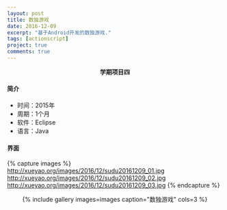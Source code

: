 ```yaml
---
layout: post
title: 数独游戏
date: 2016-12-09
excerpt: "基于Android开发的数独游戏."
tags: [actionscript]
project: true
comments: true
---
```


<center><b>学期项目四</b></center> 

#### 简介
* 时间：2015年
* 周期：1个月
* 软件：Eclipse
* 语言：Java

#### 界面

{% capture images %}
	http://xueyao.org/images/2016/12/sudu20161209_01.jpg
	http://xueyao.org/images/2016/12/sudu20161209_02.jpg
	http://xueyao.org/images/2016/12/sudu20161209_03.jpg
{% endcapture %}
<center>{% include gallery images=images caption="数独游戏" cols=3 %}</center>



